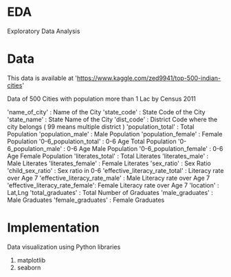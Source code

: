 # EDA
Exploratory Data Analysis

# Data 
This data is available at 'https://www.kaggle.com/zed9941/top-500-indian-cities'

Data of 500 Cities with population more than 1 Lac by Census 2011

'name_of_city'                  : Name of the City 
'state_code'                    : State Code of the City
'state_name'                    : State Name of the City
'dist_code'                     : District Code where the city belongs ( 99 means multiple district ) 
'population_total'              : Total Population
'population_male'               : Male Population 
'population_female'             : Female Population
'0-6_population_total'          : 0-6 Age Total Population
'0-6_population_male'           : 0-6 Age Male Population
'0-6_population_female'         : 0-6 Age Female Population
'literates_total'               : Total Literates
'literates_male'                : Male Literates
'literates_female'              : Female Literates 
'sex_ratio'                     : Sex Ratio 
'child_sex_ratio'               : Sex ratio in 0-6
'effective_literacy_rate_total' : Literacy rate over Age 7 
'effective_literacy_rate_male'  : Male Literacy rate over Age 7 
'effective_literacy_rate_female': Female Literacy rate over Age 7 
'location'                      : Lat,Lng
'total_graduates'               : Total Number of Graduates
'male_graduates'                : Male Graduates 
'female_graduates'              : Female Graduates

# Implementation

Data visualization using Python libraries 
1. matplotlib
2. seaborn

